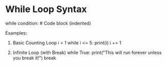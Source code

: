 # While Loop Syntax

while condition:
    # Code block (indented)

Examples:
1. Basic Counting Loop
i = 1
while i <= 5:
    print(i)
    i += 1

2. Infinite Loop (with Break)
while True:
    print("This will run forever unless you break it!")
    break